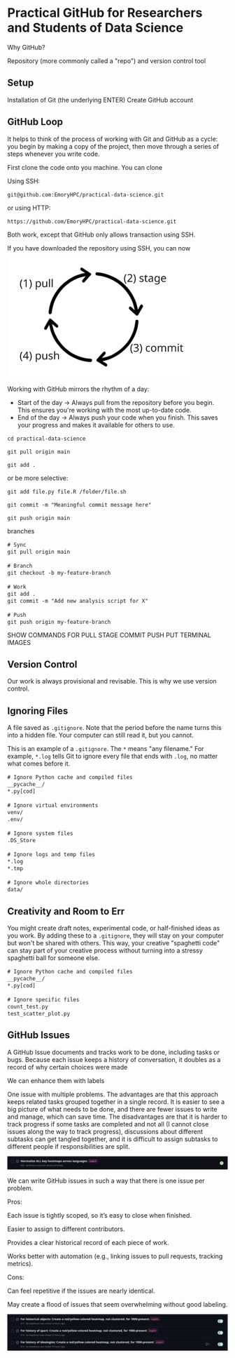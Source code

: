 # Practical GitHub for Researchers and Students of Data Science

Why GitHub?

Repository (more commonly called a "repo") and version control tool 

## Setup

Installation of Git (the underlying ENTER)
Create GitHub account 

## GitHub Loop

It helps to think of the process of working with Git and GitHub as a cycle: you begin by making a copy of the project, then move through a series of steps whenever you write code. 

First clone the code onto you machine. You can clone 

Using SSH: 

```
git@github.com:EmoryHPC/practical-data-science.git
```

or using HTTP: 

```
https://github.com/EmoryHPC/practical-data-science.git
```

Both work, except that GitHub only allows transaction using SSH. 

If you have downloaded the repository using SSH, you can now 

![GitHub Loop Image](https://raw.githubusercontent.com/EmoryHPC/practical-data-science/main/github/images/github_loop.png)

Working with GitHub mirrors the rhythm of a day:

* Start of the day → Always pull from the repository before you begin. This ensures you're working with the most up-to-date code.
* End of the day → Always push your code when you finish. This saves your progress and makes it available for others to use.

```
cd practical-data-science
```


```
git pull origin main
```

```
git add .
```

or be more selective:

```
git add file.py file.R /folder/file.sh
```

```
git commit -m "Meaningful commit message here"
```


```
git push origin main
```

branches 

```
# Sync
git pull origin main  

# Branch
git checkout -b my-feature-branch  

# Work
git add .
git commit -m "Add new analysis script for X"  

# Push
git push origin my-feature-branch  

```


SHOW COMMANDS FOR PULL STAGE COMMIT PUSH 
PUT TERMINAL IMAGES 


## Version Control

Our work is always provisional and revisable. This is why we use version control. 

## Ignoring Files

A file saved as `.gitignore`. Note that the period before the name turns this into a hidden file. Your computer can still read it, but you cannot. 

This is an example of a `.gitignore`. The `*` means "any filename." For example, `*.log` tells Git to ignore every file that ends with `.log`, no matter what comes before it.

```
# Ignore Python cache and compiled files
__pycache__/
*.py[cod]

# Ignore virtual environments
venv/
.env/

# Ignore system files
.DS_Store

# Ignore logs and temp files
*.log
*.tmp

# Ignore whole directories
data/
```

## Creativity and Room to Err

You might create draft notes, experimental code, or half-finished ideas as you work. By adding these to a `.gitignore`, they will stay on your computer but won't be shared with others. This way, your creative "spaghetti code" can stay part of your creative process without turning into a stressy spaghetti ball for someone else.

```
# Ignore Python cache and compiled files
__pycache__/
*.py[cod]

# Ignore specific files
count_test.py
test_scatter_plot.py
```

## GitHub Issues

A GitHub Issue documents and tracks work to be done, including tasks or bugs. Because each issue keeps a history of conversation, it doubles as a record of why certain choices were made 

We can enhance them with labels 


One issue with multiple problems. The advantages are that this approach keeps related tasks grouped together in a single record. It is easier to see a big picture of what needs to be done, and there are fewer issues to write and manage, which can save time. The disadvantages are that it is harder to track progress if some tasks are completed and not all (I cannot close issues along the way to track progress), discussions about different subtasks can get tangled together, and it is difficult to assign subtasks to different people if responsibilities are split. 

![GitHub Issue 1](https://github.com/EmoryHPC/practical-data-science/blob/main/github/images/github_issue_1.png?raw=true)

We can write GitHub issues in such a way that there is one issue per problem. 

Pros:

Each issue is tightly scoped, so it’s easy to close when finished.

Easier to assign to different contributors.

Provides a clear historical record of each piece of work.

Works better with automation (e.g., linking issues to pull requests, tracking metrics).

Cons:

Can feel repetitive if the issues are nearly identical.

May create a flood of issues that seem overwhelming without good labeling.
 

![GitHub Issue 2](https://github.com/EmoryHPC/practical-data-science/blob/main/github/images/github_issue_2.png?raw=true)






